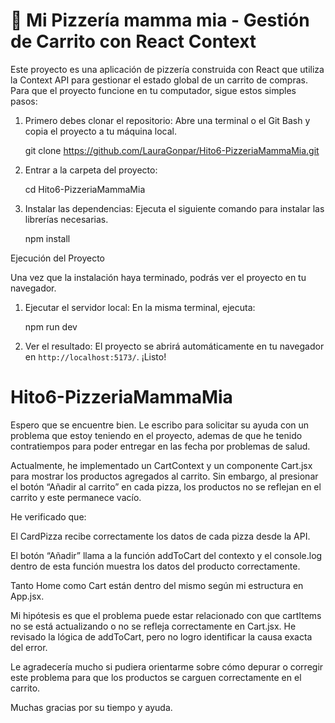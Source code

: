 # 🍕 Mi Pizzería mamma mia - Gestión de Carrito con React Context

Este proyecto es una aplicación de pizzería construida con React que utiliza la Context API para gestionar el estado global de un carrito de compras.
Para que el proyecto funcione en tu computador, sigue estos simples pasos:

1.  Primero debes clonar el repositorio: Abre una terminal o el Git Bash y copia el proyecto a tu máquina local.

    git clone https://github.com/LauraGonpar/Hito6-PizzeriaMammaMia.git

2.  Entrar a la carpeta del proyecto:

    cd Hito6-PizzeriaMammaMia

3.  Instalar las dependencias: Ejecuta el siguiente comando para instalar las librerías necesarias.

    npm install

Ejecución del Proyecto

Una vez que la instalación haya terminado, podrás ver el proyecto en tu navegador.

1.  Ejecutar el servidor local: En la misma terminal, ejecuta:

    npm run dev

2.  Ver el resultado: El proyecto se abrirá automáticamente en tu navegador en `http://localhost:5173/`. ¡Listo!
# Hito6-PizzeriaMammaMia


Espero que se encuentre bien.
Le escribo para solicitar su ayuda con un problema que estoy teniendo en el proyecto, ademas de que he tenido contratiempos para poder entregar en las fecha por problemas de salud.

Actualmente, he implementado un CartContext y un componente Cart.jsx para mostrar los productos agregados al carrito. Sin embargo, al presionar el botón “Añadir al carrito” en cada pizza, los productos no se reflejan en el carrito y este permanece vacío.

He verificado que:

El CardPizza recibe correctamente los datos de cada pizza desde la API.

El botón “Añadir” llama a la función addToCart del contexto y el console.log dentro de esta función muestra los datos del producto correctamente.

Tanto Home como Cart están dentro del mismo <CartProvider> según mi estructura en App.jsx.

Mi hipótesis es que el problema puede estar relacionado con que cartItems no se está actualizando o no se refleja correctamente en Cart.jsx. He revisado la lógica de addToCart, pero no logro identificar la causa exacta del error.

Le agradecería mucho si pudiera orientarme sobre cómo depurar o corregir este problema para que los productos se carguen correctamente en el carrito.

Muchas gracias por su tiempo y ayuda.



